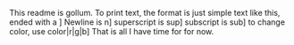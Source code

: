 This readme is gollum.
To print text, the format is just simple text like this, ended with a ]
Newline is n]
superscript is sup]
subscript is sub]
to change color, use color|r|g|b]
That is all I have time for for now. 
